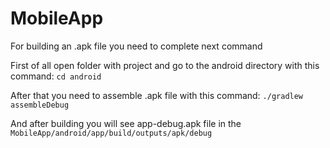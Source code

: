# MobileApp

For building an .apk file you need to complete next command

First of all open folder with project and go to the android directory with this command:
```cd android```

After that you need to assemble .apk file with this command:
```./gradlew assembleDebug```

And after building you will see app-debug.apk file in the ```MobileApp/android/app/build/outputs/apk/debug```
